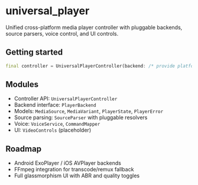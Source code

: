# universal_player

Unified cross-platform media player controller with pluggable backends, source parsers, voice control, and UI controls.

## Getting started

```dart
final controller = UniversalPlayerController(backend: /* provide platform backend */);
```

## Modules
- Controller API: `UniversalPlayerController`
- Backend interface: `PlayerBackend`
- Models: `MediaSource`, `MediaVariant`, `PlayerState`, `PlayerError`
- Source parsing: `SourceParser` with pluggable resolvers
- Voice: `VoiceService`, `CommandMapper`
- UI: `VideoControls` (placeholder)

## Roadmap
- Android ExoPlayer / iOS AVPlayer backends
- FFmpeg integration for transcode/remux fallback
- Full glassmorphism UI with ABR and quality toggles
